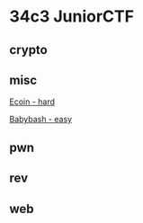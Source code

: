# 34c3 JuniorCTF

## crypto

## misc
[Ecoin - hard](https://adminadminctf.github.io/ctf/34c3junior-ecoin)

[Babybash - easy](https://adminadminctf.github.io/ctf/34c3junior-babybash)

## pwn

## rev

## web
